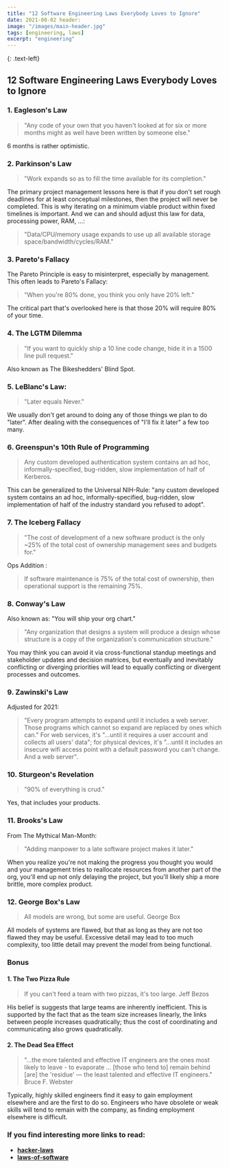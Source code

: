 ```yaml
---
title: "12 Software Engineering Laws Everybody Loves to Ignore"
date: 2021-08-02 header:
image: "/images/main-header.jpg"
tags: [engineering, laws]
excerpt: "engineering"
---
```

{: .text-left}
## 12 Software Engineering Laws Everybody Loves to Ignore

### 1. Eagleson's Law

<blockquote>
"Any code of your own that you haven't looked at for six or more months might as well have been written by someone else."
</blockquote>

6 months is rather optimistic.

### 2. Parkinson's Law

<blockquote>
"Work expands so as to fill the time available for its completion."
</blockquote>

The primary project management lessons here is that if you don't set rough deadlines for at least conceptual milestones, then
the project will never be completed. This is why iterating on a minimum viable product within fixed timelines is important.
And we can and should adjust this law for data, processing power, RAM, ...:

<blockquote>
"Data/CPU/memory usage expands to use up all available storage space/bandwidth/cycles/RAM."
</blockquote>

### 3. Pareto's Fallacy

The Pareto Principle is easy to misinterpret, especially by management. This often leads to Pareto's Fallacy:

<blockquote>
"When you're 80% done, you think you only have 20% left."
</blockquote>

The critical part that's overlooked here is that those 20% will require 80% of your time.

### 4. The LGTM Dilemma

<blockquote>
"If you want to quickly ship a 10 line code change, hide it in a 1500 line pull request."
</blockquote>

Also known as The Bikeshedders' Blind Spot.

### 5. LeBlanc's Law:

<blockquote>
"Later equals Never."
</blockquote>

We usually don't get around to doing any of those things we plan to do "later". After dealing with the consequences of "I'll
fix it later" a few too many.

### 6. Greenspun's 10th Rule of Programming

<blockquote>
Any custom developed authentication system contains an ad hoc, informally-specified, bug-ridden, slow implementation of half of Kerberos.
</blockquote>

This can be generalized to the Universal NIH-Rule: "any custom developed system contains an ad hoc, informally-specified,
bug-ridden, slow implementation of half of the industry standard you refused to adopt".

### 7. The Iceberg Fallacy

<blockquote>
"The cost of development of a new software product is the only ~25% of the total cost of ownership management sees and budgets for."
</blockquote>

Ops Addition :

<blockquote>
If software maintenance is 75% of the total cost of ownership, then operational support is the remaining 75%.
</blockquote>

### 8. Conway's Law

Also known as: "You will ship your org chart."

<blockquote>
"Any organization that designs a system will produce a design whose structure is a copy of the organization's communication structure."
</blockquote>

You may think you can avoid it via cross-functional standup meetings and stakeholder updates and decision matrices, but
eventually and inevitably conflicting or diverging priorities will lead to equally conflicting or divergent processes and
outcomes.

### 9. Zawinski's Law

Adjusted for 2021:

<blockquote>
"Every program attempts to expand until it includes a web server. Those programs which cannot so expand are replaced by ones which can."
For web services, it's "...until it requires a user account and collects all users' data"; for physical devices, it's "...until it includes an insecure wifi access point with a default password you can't change. And a web server".
</blockquote>

### 10. Sturgeon's Revelation

<blockquote>
"90% of everything is crud."
</blockquote>

Yes, that includes your products.

### 11. Brooks's Law

From The Mythical Man-Month:

<blockquote>
"Adding manpower to a late software project makes it later."
</blockquote>

When you realize you're not making the progress you thought you would and your management tries to reallocate resources from
another part of the org, you'll end up not only delaying the project, but you'll likely ship a more brittle, more complex
product.

### 12. George Box's Law

<blockquote>
All models are wrong, but some are useful.
                            George Box
</blockquote>

All models of systems are flawed, but that as long as they are not too flawed they may be useful. Excessive detail may lead
to too much complexity, too little detail may prevent the model from being functional.

### Bonus

#### 1. The Two Pizza Rule

<blockquote>
If you can't feed a team with two pizzas, it's too large.
                                        Jeff Bezos
</blockquote>

His belief is suggests that large teams are inherently inefficient. This is supported by the fact that as the team size
increases linearly, the links between people increases quadratically; thus the cost of coordinating and communicating also
grows quadratically.

#### 2. The Dead Sea Effect

<blockquote>
"...the more talented and effective IT engineers are the ones most likely to leave - to evaporate ... [those who tend to] remain behind [are] the 'residue' — the least talented and effective IT engineers."
                                                                                                      Bruce F. Webster
</blockquote>

Typically, highly skilled engineers find it easy to gain employment elsewhere and are the first to do so. Engineers who have
obsolete or weak skills will tend to remain with the company, as finding employment elsewhere is difficult.

### If you find interesting more links to read:

- <strong> <a href="https://github.com/dwmkerr/hacker-laws#the-law-of-conservation-of-complexity-teslers-law">hacker-laws</a> </strong> 
- <strong> <a href="https://www.laws-of-software.com/">laws-of-software </a></strong> 

